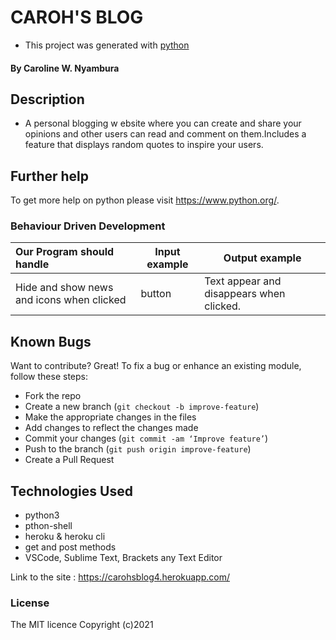 # CAROH'S BLOG
-  This project was generated with [python](https://www.python.org/) 
#### By **Caroline W. Nyambura**
## Description
- A personal blogging w ebsite where you can create and share your opinions and other users can read and comment on them.Includes a feature that displays random quotes to inspire your users.  
## Further help

To get more help on python please visit https://www.python.org/.

### Behaviour Driven Development
| Our Program should handle                       | Input example | Output example                                   |
|:------------------------------------------------|---------------|--------------------------------------------------|
|Hide and show news and icons when clicked | button  | Text appear and disappears when clicked.|

## Known Bugs
Want to contribute? Great!
To fix a bug or enhance an existing module, follow these steps:
- Fork the repo
- Create a new branch (`git checkout -b improve-feature`)
- Make the appropriate changes in the files
- Add changes to reflect the changes made
- Commit your changes (`git commit -am ‘Improve feature’`)
- Push to the branch (`git push origin improve-feature`)
- Create a Pull Request
## Technologies Used
- python3
- pthon-shell
- heroku & heroku cli
- get and post methods
- VSCode, Sublime Text, Brackets any Text Editor



Link to the site : https://carohsblog4.herokuapp.com/

### License
The MIT licence Copyright (c)2021
